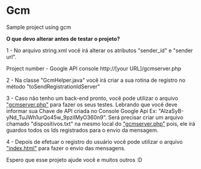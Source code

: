 # Gcm
Sample project using gcm

<b>O que devo alterar antes de testar o projeto?</b>

1 - No arquivo string.xml você irá alterar os atributos "sender_id" e "sender url". 

<string name="sender_id">Project number - Google API console</string> 
<string name="sender url">http://[your URL]/gcmserver.php</string>

2 - Na classe "GcmHelper.java" você irá criar a sua rotina de registro no método "toSendRegistrationIdServer"

3 - Caso não tenho um back-end pronto, você pode utilizar o arquivo <a href="https://gist.github.com/rudsonlive/3ab8d4693dc82dedd000" target="_blank">"gcmserver.php"</a> para fazer os seus testes. Lebrando que você deve informar sua Chave de API criada no Console Google Api Ex: "AIzaSyB-yNd_TuJWh1urQo45w_9pziIMyO360n9". 
Será precisar criar um arquivo chamado "dispositivos.txt" na mesmo local do <a href="https://gist.github.com/rudsonlive/3ab8d4693dc82dedd000" target="_blank">"gcmserver.php"</a> pois, ele irá guardos todos os Ids registrados para o envio da mensagem.

4 - Depois de efetuar o registro do usuário você pode utilizar o arquivo <a href="https://gist.github.com/rudsonlive/912a2a2b4d3cf1bb2f3d" target="_blank">"index.html"</a> para fazer o envio das mensagens.

Espero que esse projeto ajude você e muitos outros :D
